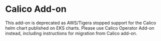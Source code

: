 # Calico Add-on

This add-on is deprecated as AWS/Tigera stopped support for the Calico helm chart published on EKS charts.
Please use Calico Operator Add-on instead, including instructions for migration from Calico add-on. 
